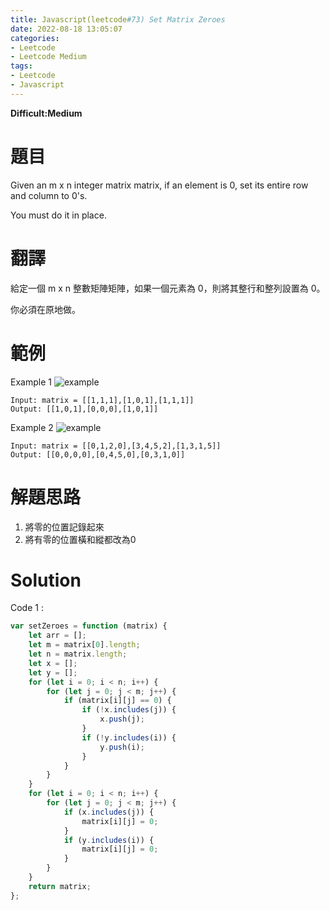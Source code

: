 ```yaml
---
title: Javascript(leetcode#73) Set Matrix Zeroes
date: 2022-08-18 13:05:07
categories: 
- Leetcode 
- Leetcode Medium 
tags:
- Leetcode
- Javascript
---
```


**Difficult:Medium**


# 題目
Given an m x n integer matrix matrix, if an element is 0, set its entire row and column to 0's.

You must do it in place.
<!--more-->

# 翻譯
給定一個 m x n 整數矩陣矩陣，如果一個元素為 0，則將其整行和整列設置為 0。

你必須在原地做。

# 範例

Example 1
![example](../image/leetcode/leetcode73_1.jpg "example")
```
Input: matrix = [[1,1,1],[1,0,1],[1,1,1]]
Output: [[1,0,1],[0,0,0],[1,0,1]]
```

Example 2
![example](../image/leetcode/leetcode73_2.jpg "example")
```
Input: matrix = [[0,1,2,0],[3,4,5,2],[1,3,1,5]]
Output: [[0,0,0,0],[0,4,5,0],[0,3,1,0]]
```


# 解題思路
1. 將零的位置記錄起來
2. 將有零的位置橫和縱都改為0
# Solution
Code 1 :
```Javascript
var setZeroes = function (matrix) {
    let arr = [];
    let m = matrix[0].length;
    let n = matrix.length;
    let x = [];
    let y = [];
    for (let i = 0; i < n; i++) {
        for (let j = 0; j < m; j++) {
            if (matrix[i][j] == 0) {
                if (!x.includes(j)) {
                    x.push(j);
                }
                if (!y.includes(i)) {
                    y.push(i);
                }
            }
        }
    }
    for (let i = 0; i < n; i++) {
        for (let j = 0; j < m; j++) {
            if (x.includes(j)) {
                matrix[i][j] = 0;
            }
            if (y.includes(i)) {
                matrix[i][j] = 0;
            }
        }
    }
    return matrix;
};
```